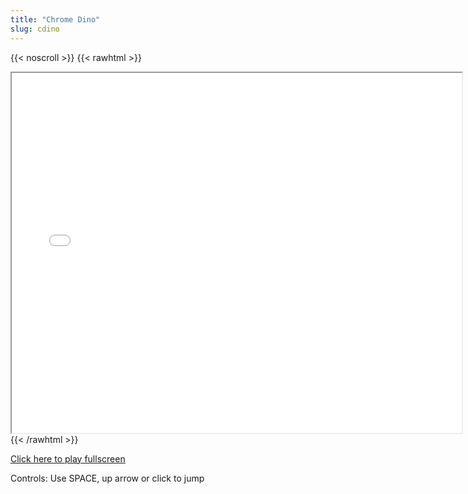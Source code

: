 ```yaml
---
title: "Chrome Dino"
slug: cdino
---
```


{{< noscroll >}}
{{< rawhtml >}}
<iframe width="720" height="576" name="iframe" src="/cjs-garchive/cdino/index.html"></iframe>
{{< /rawhtml >}}

[Click here to play fullscreen](/cjs-garchive/cdino)

Controls: Use SPACE, up arrow or click to jump
